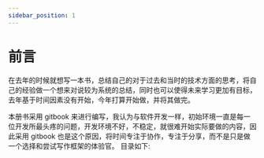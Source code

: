 ```yaml
---
sidebar_position: 1
---
```


# 前言

在去年的时候就想写一本书，总结自己的对于过去和当时的技术方面的思考，将自己的经验做一个想来对说较为系统的总结，同时也可以使得未来学习更加有目标，去年基于时间因素没有开始，今年打算开始做，并将其做完。  

本册书采用 gitbook 来进行编写，我认为与软件开发一样，初始环境一直是每一位开发所最头疼的问题，开发环境不好，不稳定，就很难开始实际要做的内容，因此采用 gitbook 也是这个原因，将时间专注于协作，专注于分享，而不是只是做一个选择和尝试写作框架的体验官。
目录如下: